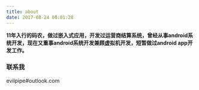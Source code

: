 ```yaml
---
title: about
date: 2017-08-24 00:01:28
---
```

**11年入行的码农，做过嵌入式应用，开发过运营商结算系统，曾经从事android系统开发，现在又重事android系统开发兼顾虚拟机开发，短暂做过android app开发工作。**

### 联系我
evilpipe#outlook.com

